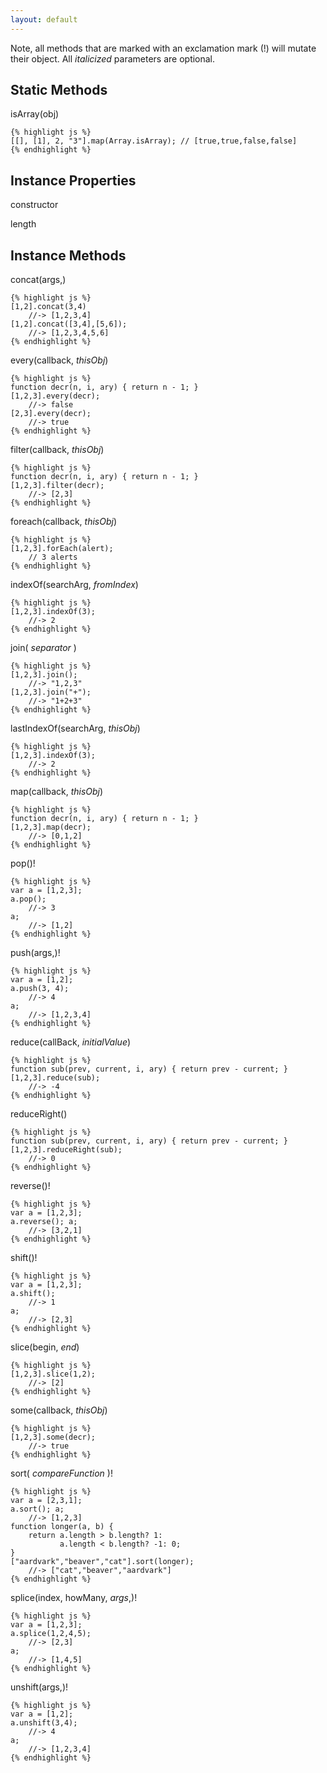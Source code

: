 ```yaml
---
layout: default
---
```


Note, all methods that are marked with an exclamation mark (!) will mutate their
object. All _italicized_ parameters are optional.

Static Methods
--------------

isArray(obj)

    {% highlight js %}
    [[], [1], 2, "3"].map(Array.isArray); // [true,true,false,false]
    {% endhighlight %}

Instance Properties
-------------------

constructor

length

Instance Methods
----------------

concat(args,)

    {% highlight js %}
    [1,2].concat(3,4)
        //-> [1,2,3,4]
    [1,2].concat([3,4],[5,6]);
        //-> [1,2,3,4,5,6]
    {% endhighlight %}

every(callback, _thisObj_)

    {% highlight js %}
    function decr(n, i, ary) { return n - 1; }
    [1,2,3].every(decr);
        //-> false
    [2,3].every(decr);
        //-> true
    {% endhighlight %}

filter(callback, _thisObj_)

    {% highlight js %}
    function decr(n, i, ary) { return n - 1; }
    [1,2,3].filter(decr);
        //-> [2,3]
    {% endhighlight %}

foreach(callback, _thisObj_)

    {% highlight js %}
    [1,2,3].forEach(alert);
        // 3 alerts
    {% endhighlight %}

indexOf(searchArg, _fromIndex_)

    {% highlight js %}
    [1,2,3].indexOf(3);
        //-> 2
    {% endhighlight %}

join( _separator_ )

    {% highlight js %}
    [1,2,3].join();
        //-> "1,2,3"
    [1,2,3].join("+");
        //-> "1+2+3"
    {% endhighlight %}

lastIndexOf(searchArg, _thisObj_)

    {% highlight js %}
    [1,2,3].indexOf(3);
        //-> 2
    {% endhighlight %}

map(callback, _thisObj_)

    {% highlight js %}
    function decr(n, i, ary) { return n - 1; }
    [1,2,3].map(decr);
        //-> [0,1,2]
    {% endhighlight %}

pop()!

    {% highlight js %}
    var a = [1,2,3];
    a.pop();
        //-> 3
    a;
        //-> [1,2]
    {% endhighlight %}

push(args,)!

    {% highlight js %}
    var a = [1,2];
    a.push(3, 4);
        //-> 4
    a;
        //-> [1,2,3,4]
    {% endhighlight %}

reduce(callBack, _initialValue_)

    {% highlight js %}
    function sub(prev, current, i, ary) { return prev - current; }
    [1,2,3].reduce(sub);
        //-> -4
    {% endhighlight %}

reduceRight()

    {% highlight js %}
    function sub(prev, current, i, ary) { return prev - current; }
    [1,2,3].reduceRight(sub);
        //-> 0
    {% endhighlight %}

reverse()!

    {% highlight js %}
    var a = [1,2,3];
    a.reverse(); a;
        //-> [3,2,1]
    {% endhighlight %}

shift()!

    {% highlight js %}
    var a = [1,2,3];
    a.shift();
        //-> 1
    a;
        //-> [2,3]
    {% endhighlight %}

slice(begin, _end_)

    {% highlight js %}
    [1,2,3].slice(1,2);
        //-> [2]
    {% endhighlight %}

some(callback, _thisObj_)

    {% highlight js %}
    [1,2,3].some(decr);
        //-> true
    {% endhighlight %}

sort( _compareFunction_ )!

    {% highlight js %}
    var a = [2,3,1];
    a.sort(); a;
        //-> [1,2,3]
    function longer(a, b) {
        return a.length > b.length? 1:
               a.length < b.length? -1: 0;
    }
    ["aardvark","beaver","cat"].sort(longer);
        //-> ["cat","beaver","aardvark"]
    {% endhighlight %}

splice(index, howMany, _args_,)!

    {% highlight js %}
    var a = [1,2,3];
    a.splice(1,2,4,5);
        //-> [2,3]
    a;
        //-> [1,4,5]
    {% endhighlight %}

unshift(args,)!

    {% highlight js %}
    var a = [1,2];
    a.unshift(3,4);
        //-> 4
    a;
        //-> [1,2,3,4]
    {% endhighlight %}